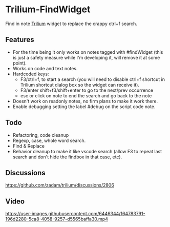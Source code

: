 # Trilium-FindWidget

Find in note [Trilium](https://github.com/zadam/trilium/) widget to replace the crappy ctrl+f search.

## Features
- For the time being it only works on notes tagged with #findWidget (this is just a safety measure while I'm developing it, will remove it at some point).
- Works on code and text notes.
- Hardcoded keys:
  - F3/ctrl+f, to start a search (you will need to disable ctrl+f shortcut in Trilium shortcut dialog box so the widget can receive it).
  - F3/enter shift+f3/shift+enter to go to the next/prev occurrence
  - esc or click on note to end the search and go back to the note
- Doesn't work on readonly notes, no firm plans to make it work there.
- Enable debugging setting the label #debug on the script code note.

## Todo
- Refactoring, code cleanup
- Regexp, case, whole word search.
- Find & Replace
- Behavior cleanup to make it like vscode search (allow F3 to repeat last search and don't hide the findbox in that case, etc).

## Discussions

https://github.com/zadam/trilium/discussions/2806

## Video

https://user-images.githubusercontent.com/6446344/164783791-196d2280-5ca8-4058-9257-d5565baffa30.mp4